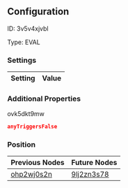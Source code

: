 # <nil>
## Configuration
ID:  3v5v4xjvbl

Type: EVAL 


### Settings
| Setting | Value  |
| :------------------------ | ---------------------------------------- |
 




### Additional Properties
ovk5dkt9mw
 ```json 
anyTriggersFalse
```




### Position
| Previous Nodes | Future Nodes |
| :------------- | ------------ |
| [ohp2wj0s2n](./ohp2wj0s2n.md) | [9lj2zn3s78](./9lj2zn3s78.md) |